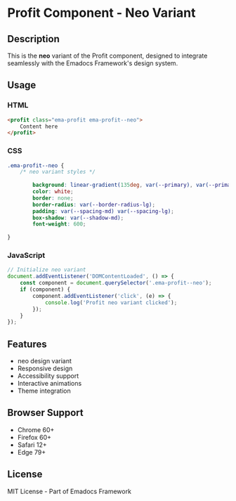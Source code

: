 # Profit Component - Neo Variant

## Description
This is the **neo** variant of the Profit component, designed to integrate seamlessly with the Emadocs Framework's design system.

## Usage

### HTML
```html
<profit class="ema-profit ema-profit--neo">
    Content here
</profit>
```

### CSS
```css
.ema-profit--neo {
    /* neo variant styles */
    
        background: linear-gradient(135deg, var(--primary), var(--primary-dark));
        color: white;
        border: none;
        border-radius: var(--border-radius-lg);
        padding: var(--spacing-md) var(--spacing-lg);
        box-shadow: var(--shadow-md);
        font-weight: 600;
    
}
```

### JavaScript
```javascript
// Initialize neo variant
document.addEventListener('DOMContentLoaded', () => {
    const component = document.querySelector('.ema-profit--neo');
    if (component) {
        component.addEventListener('click', (e) => {
            console.log('Profit neo variant clicked');
        });
    }
});
```

## Features
- neo design variant
- Responsive design
- Accessibility support
- Interactive animations
- Theme integration

## Browser Support
- Chrome 60+
- Firefox 60+
- Safari 12+
- Edge 79+

## License
MIT License - Part of Emadocs Framework
